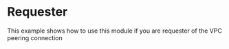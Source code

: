 # Requester

This example shows how to use this module if you are requester of the VPC peering connection